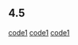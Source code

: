 ## 4.5
[code1](https://genshin.hoyoverse.com/en/gift?code=DAKTDBWTZTYR)
[code1](https://genshin.hoyoverse.com/en/gift?code=AT3BDSWTYBKD)
[code1](https://genshin.hoyoverse.com/en/gift?code=5TKAUAWAGBJR)
